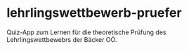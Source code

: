 
# lehrlingswettbewerb-pruefer
Quiz-App zum Lernen für die theoretische Prüfung des Lehrlingswettbewebrs der Bäcker OÖ.
